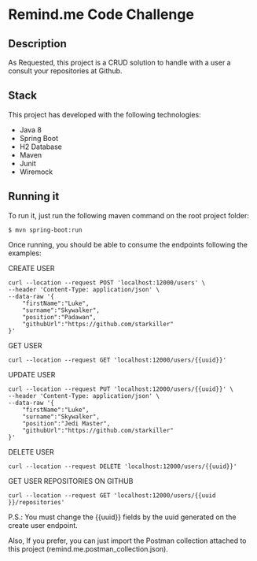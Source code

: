 # Remind.me Code Challenge

## Description
As Requested, this project is a CRUD solution to handle with a user a consult your repositories at Github.

## Stack
This project has developed with the following technologies:
- Java 8
- Spring Boot
- H2 Database
- Maven
- Junit
- Wiremock

## Running it
To run it, just run the following maven command on the root project folder:

```shell script
$ mvn spring-boot:run
```

Once running, you should be able to consume the endpoints following the examples:

CREATE USER
```shell script
curl --location --request POST 'localhost:12000/users' \
--header 'Content-Type: application/json' \
--data-raw '{
	"firstName":"Luke",
	"surname":"Skywalker",
	"position":"Padawan",
	"githubUrl":"https://github.com/starkiller"
}'
```

GET USER

```shell script
curl --location --request GET 'localhost:12000/users/{{uuid}}'
```

UPDATE USER

```shell script
curl --location --request PUT 'localhost:12000/users/{{uuid}}' \
--header 'Content-Type: application/json' \
--data-raw '{
	"firstName":"Luke",
	"surname":"Skywalker",
	"position":"Jedi Master",
	"githubUrl":"https://github.com/starkiller"
}'
```

DELETE USER

```shell script
curl --location --request DELETE 'localhost:12000/users/{{uuid}}'
```

GET USER REPOSITORIES ON GITHUB

```shell script
curl --location --request GET 'localhost:12000/users/{{uuid
}}/repositories'
```

P.S.: You must change the {{uuid}} fields by the uuid generated on the create user endpoint.

Also, If you prefer, you can just import the Postman collection attached to this project (remind.me.postman_collection.json).
